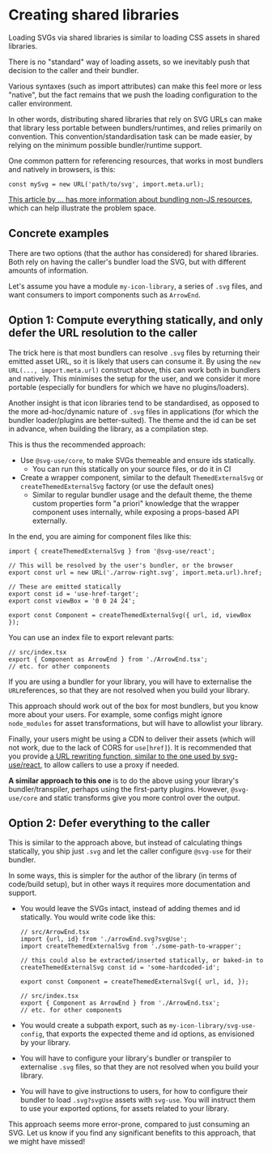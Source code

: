 # Creating shared libraries

Loading SVGs via shared libraries is similar to loading CSS assets in shared
libraries.

There is no "standard" way of loading assets, so we inevitably push that
decision to the caller and their bundler.

Various syntaxes (such as import attributes) can make this feel more or less
"native", but the fact remains that we push the loading configuration to the
caller environment.

In other words, distributing shared libraries that rely on SVG URLs can make
that library less portable between bundlers/runtimes, and relies primarily on
convention. This convention/standardisation task can be made easier, by relying
on the minimum possible bundler/runtime support.

One common pattern for referencing resources, that works in most bundlers and
natively in browsers, is this:

```tsx
const mySvg = new URL('path/to/svg', import.meta.url);
```

[This article by ... has more information about bundling non-JS resources](https://web.dev/articles/bundling-non-js-resources),
which can help illustrate the problem space.

## Concrete examples

There are two options (that the author has considered) for shared libraries.
Both rely on having the caller's bundler load the SVG, but with different
amounts of information.

Let's assume you have a module `my-icon-library`, a series of `.svg` files, and
want consumers to import components such as `ArrowEnd`.

## Option 1: Compute everything statically, and only defer the URL resolution to the caller

The trick here is that most bundlers can resolve `.svg` files by returning their
emitted asset URL, so it is likely that users can consume it. By using the
`new URL(..., import.meta.url)` construct above, this can work both in bundlers
and natively. This minimises the setup for the user, and we consider it more
portable (especially for bundlers for which we have no plugins/loaders).

Another insight is that icon libraries tend to be standardised, as opposed to
the more ad-hoc/dynamic nature of `.svg` files in applications (for which the
bundler loader/plugins are better-suited). The theme and the id can be set in
advance, when building the library, as a compilation step.

This is thus the recommended approach:

- Use `@svg-use/core`, to make SVGs themeable and ensure ids statically.
  - You can run this statically on your source files, or do it in CI
- Create a wrapper component, similar to the default `ThemedExternalSvg` or
  `createThemedExternalSvg` factory (or use the default ones)
  - Similar to regular bundler usage and the default theme, the theme custom
    properties form "a priori" knowledge that the wrapper component uses
    internally, while exposing a props-based API externally.

In the end, you are aiming for component files like this:

```tsx
import { createThemedExternalSvg } from '@svg-use/react';

// This will be resolved by the user's bundler, or the browser
export const url = new URL('./arrow-right.svg', import.meta.url).href;

// These are emitted statically
export const id = 'use-href-target';
export const viewBox = '0 0 24 24';

export const Component = createThemedExternalSvg({ url, id, viewBox });
```

You can use an index file to export relevant parts:

```tsx
// src/index.tsx
export { Component as ArrowEnd } from './ArrowEnd.tsx';
// etc. for other components
```

If you are using a bundler for your library, you will have to externalise the
`URL`references, so that they are not resolved when you build your library.

This approach should work out of the box for most bundlers, but you know more
about your users. For example, some configs might ignore `node_modules` for
asset transformations, but will have to allowlist your library.

Finally, your users might be using a CDN to deliver their assets (which will not
work, due to the lack of CORS for `use[href]`). It is recommended that you
provide
[a URL rewriting function, similar to the one used by svg-use/react](/packages/react/api-docs/type-aliases/Config.md#rewritepath),
to allow callers to use a proxy if needed.

**A similar approach to this one** is to do the above using your library's
bundler/transpiler, perhaps using the first-party plugins. However,
`@svg-use/core` and static transforms give you more control over the output.

## Option 2: Defer everything to the caller

This is similar to the approach above, but instead of calculating things
statically, you ship just `.svg` and let the caller configure `@svg-use` for
their bundler.

In some ways, this is simpler for the author of the library (in terms of
code/build setup), but in other ways it requires more documentation and support.

- You would leave the SVGs intact, instead of adding themes and id statically.
  You would write code like this:

  ```tsx
  // src/ArrowEnd.tsx
  import {url, id} from './arrowEnd.svg?svgUse';
  import createThemedExternalSvg from './some-path-to-wrapper';

  // this could also be extracted/inserted statically, or baked-in to
  createThemedExternalSvg const id = 'some-hardcoded-id';

  export const Component = createThemedExternalSvg({ url, id, });
  ```

  ```tsx
  // src/index.tsx
  export { Component as ArrowEnd } from './ArrowEnd.tsx';
  // etc. for other components
  ```

- You would create a subpath export, such as `my-icon-library/svg-use-config`,
  that exports the expected theme and id options, as envisioned by your library.
- You will have to configure your library's bundler or transpiler to externalise
  `.svg` files, so that they are not resolved when you build your library.
- You will have to give instructions to users, for how to configure their
  bundler to load `.svg?svgUse` assets with `svg-use`. You will instruct them to
  use your exported options, for assets related to your library.

This approach seems more error-prone, compared to just consuming an SVG. Let us
know if you find any significant benefits to this approach, that we might have
missed!
